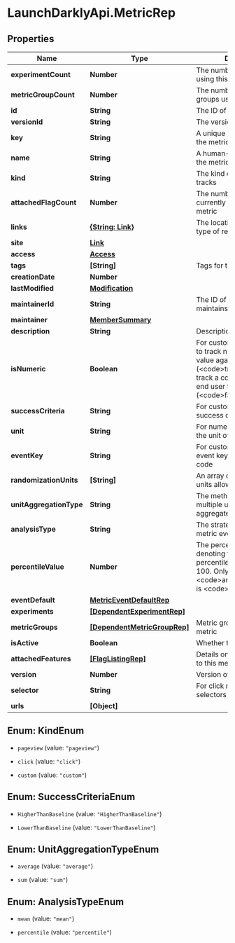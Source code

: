 # LaunchDarklyApi.MetricRep

## Properties

Name | Type | Description | Notes
------------ | ------------- | ------------- | -------------
**experimentCount** | **Number** | The number of experiments using this metric | [optional] 
**metricGroupCount** | **Number** | The number of metric groups using this metric | [optional] 
**id** | **String** | The ID of this metric | 
**versionId** | **String** | The version ID of the metric | 
**key** | **String** | A unique key to reference the metric | 
**name** | **String** | A human-friendly name for the metric | 
**kind** | **String** | The kind of event the metric tracks | 
**attachedFlagCount** | **Number** | The number of feature flags currently attached to this metric | [optional] 
**links** | [**{String: Link}**](Link.md) | The location and content type of related resources | 
**site** | [**Link**](Link.md) |  | [optional] 
**access** | [**Access**](Access.md) |  | [optional] 
**tags** | **[String]** | Tags for the metric | 
**creationDate** | **Number** |  | 
**lastModified** | [**Modification**](Modification.md) |  | [optional] 
**maintainerId** | **String** | The ID of the member who maintains this metric | [optional] 
**maintainer** | [**MemberSummary**](MemberSummary.md) |  | [optional] 
**description** | **String** | Description of the metric | [optional] 
**isNumeric** | **Boolean** | For custom metrics, whether to track numeric changes in value against a baseline (&lt;code&gt;true&lt;/code&gt;) or to track a conversion when an end user takes an action (&lt;code&gt;false&lt;/code&gt;). | [optional] 
**successCriteria** | **String** | For custom metrics, the success criteria | [optional] 
**unit** | **String** | For numeric custom metrics, the unit of measure | [optional] 
**eventKey** | **String** | For custom metrics, the event key to use in your code | [optional] 
**randomizationUnits** | **[String]** | An array of randomization units allowed for this metric | [optional] 
**unitAggregationType** | **String** | The method in which multiple unit event values are aggregated | [optional] 
**analysisType** | **String** | The strategy for analyzing metric events | [optional] 
**percentileValue** | **Number** | The percentile, an integer denoting the target percentile between 0 and 100. Only present when &lt;code&gt;analysisType&lt;/code&gt; is &lt;code&gt;percentile&lt;/code&gt;. | [optional] 
**eventDefault** | [**MetricEventDefaultRep**](MetricEventDefaultRep.md) |  | [optional] 
**experiments** | [**[DependentExperimentRep]**](DependentExperimentRep.md) |  | [optional] 
**metricGroups** | [**[DependentMetricGroupRep]**](DependentMetricGroupRep.md) | Metric groups that use this metric | [optional] 
**isActive** | **Boolean** | Whether the metric is active | [optional] 
**attachedFeatures** | [**[FlagListingRep]**](FlagListingRep.md) | Details on the flags attached to this metric | [optional] 
**version** | **Number** | Version of the metric | [optional] 
**selector** | **String** | For click metrics, the CSS selectors | [optional] 
**urls** | **[Object]** |  | [optional] 



## Enum: KindEnum


* `pageview` (value: `"pageview"`)

* `click` (value: `"click"`)

* `custom` (value: `"custom"`)





## Enum: SuccessCriteriaEnum


* `HigherThanBaseline` (value: `"HigherThanBaseline"`)

* `LowerThanBaseline` (value: `"LowerThanBaseline"`)





## Enum: UnitAggregationTypeEnum


* `average` (value: `"average"`)

* `sum` (value: `"sum"`)





## Enum: AnalysisTypeEnum


* `mean` (value: `"mean"`)

* `percentile` (value: `"percentile"`)





